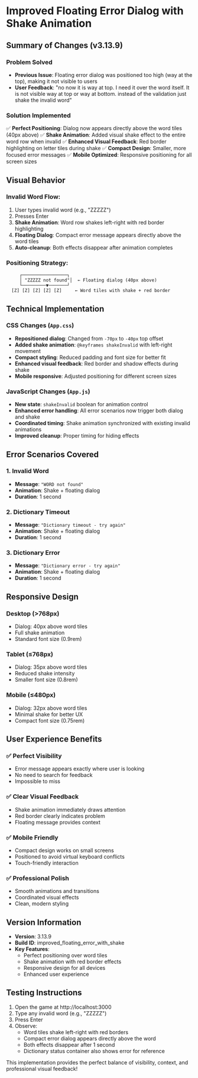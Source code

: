 # Improved Floating Error Dialog with Shake Animation

## Summary of Changes (v3.13.9)

### Problem Solved
- **Previous Issue**: Floating error dialog was positioned too high (way at the top), making it not visible to users
- **User Feedback**: "no now it is way at top. I need it over the word itself. It is not visible way at top or way at bottom. instead of the validation just shake the invalid word"

### Solution Implemented
✅ **Perfect Positioning**: Dialog now appears directly above the word tiles (40px above)
✅ **Shake Animation**: Added visual shake effect to the entire word row when invalid
✅ **Enhanced Visual Feedback**: Red border highlighting on letter tiles during shake
✅ **Compact Design**: Smaller, more focused error messages
✅ **Mobile Optimized**: Responsive positioning for all screen sizes

## Visual Behavior

### Invalid Word Flow:
1. User types invalid word (e.g., "ZZZZZ")
2. Presses Enter
3. **Shake Animation**: Word row shakes left-right with red border highlighting
4. **Floating Dialog**: Compact error message appears directly above the word tiles
5. **Auto-cleanup**: Both effects disappear after animation completes

### Positioning Strategy:
```
     ┌─────────────────┐
     │ "ZZZZZ not found"│  ← Floating dialog (40px above)
     └─────────▼───────┘
  [Z] [Z] [Z] [Z] [Z]     ← Word tiles with shake + red border
```

## Technical Implementation

### CSS Changes (`App.css`)
- **Repositioned dialog**: Changed from `-70px` to `-40px` top offset
- **Added shake animation**: `@keyframes shakeInvalid` with left-right movement
- **Compact styling**: Reduced padding and font size for better fit
- **Enhanced visual feedback**: Red border and shadow effects during shake
- **Mobile responsive**: Adjusted positioning for different screen sizes

### JavaScript Changes (`App.js`)
- **New state**: `shakeInvalid` boolean for animation control
- **Enhanced error handling**: All error scenarios now trigger both dialog and shake
- **Coordinated timing**: Shake animation synchronized with existing invalid animations
- **Improved cleanup**: Proper timing for hiding effects

## Error Scenarios Covered

### 1. Invalid Word
- **Message**: `"WORD not found"`
- **Animation**: Shake + floating dialog
- **Duration**: 1 second

### 2. Dictionary Timeout
- **Message**: `"Dictionary timeout - try again"`
- **Animation**: Shake + floating dialog
- **Duration**: 1 second

### 3. Dictionary Error
- **Message**: `"Dictionary error - try again"`
- **Animation**: Shake + floating dialog
- **Duration**: 1 second

## Responsive Design

### Desktop (>768px)
- Dialog: 40px above word tiles
- Full shake animation
- Standard font size (0.9rem)

### Tablet (≤768px)
- Dialog: 35px above word tiles
- Reduced shake intensity
- Smaller font size (0.8rem)

### Mobile (≤480px)
- Dialog: 32px above word tiles
- Minimal shake for better UX
- Compact font size (0.75rem)

## User Experience Benefits

### ✅ **Perfect Visibility**
- Error message appears exactly where user is looking
- No need to search for feedback
- Impossible to miss

### ✅ **Clear Visual Feedback**
- Shake animation immediately draws attention
- Red border clearly indicates problem
- Floating message provides context

### ✅ **Mobile Friendly**
- Compact design works on small screens
- Positioned to avoid virtual keyboard conflicts
- Touch-friendly interaction

### ✅ **Professional Polish**
- Smooth animations and transitions
- Coordinated visual effects
- Clean, modern styling

## Version Information
- **Version**: 3.13.9
- **Build ID**: improved_floating_error_with_shake
- **Key Features**: 
  - Perfect positioning over word tiles
  - Shake animation with red border effects
  - Responsive design for all devices
  - Enhanced user experience

## Testing Instructions
1. Open the game at http://localhost:3000
2. Type any invalid word (e.g., "ZZZZZ")
3. Press Enter
4. Observe:
   - Word tiles shake left-right with red borders
   - Compact error dialog appears directly above the word
   - Both effects disappear after 1 second
   - Dictionary status container also shows error for reference

This implementation provides the perfect balance of visibility, context, and professional visual feedback!